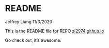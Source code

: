 README
================
Jeffrey Liang
11/3/2020

This is the README file for REPO
[zl2974.github.io](https://zl2974.github.io)

Go check out, it’s awesome.
